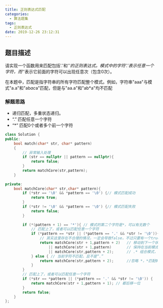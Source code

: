```yaml
---
title: 正则表达式匹配
categories:
  - 算法题集
tags:
  - 正则表达式
date: 2019-12-26 23:12:31
---
```


## 题目描述
请实现一个函数用来匹配包括'.'和'*'的正则表达式。模式中的字符'.'表示任意一个字符，而'*'表示它前面的字符可以出现任意次（包含0次）。 

在本题中，匹配是指字符串的所有字符匹配整个模式。例如，字符串"aaa"与模式"a.a"和"ab*ac*a"匹配，但是与"aa.a"和"ab*a"均不匹配

### 解题思路
- 递归匹配，多重状态递归。
- “.” 匹配任意一个字符
- “*” 匹配0个或者多个前一个字符

```C++
class Solution {
public:
    bool match(char* str, char* pattern)
    {
        // 异常输入处理
        if (str == nullptr || pattern == nullptr){
            return false;
        }
        return matchCore(str,pattern);
    }
    
private:
    bool matchCore(char* str,char* pattern){
        if (*str == '\0' && *pattern == '\0') {// 模式匹配成功
            return true;
        }
        if (*str != '\0' && *pattern == '\0') {// 模式匹配失败
            return false;
        }
        
        if (*(pattern + 1) == '*'){ // 模式的第二个字符是*，可以有无数个
            // 匹配上了，或者可以匹配任意一个字符
            if (*pattern == *str || (*pattern == '.' && *str != '\0')){
                // 其实这里存在不合理的情况，一定会导致false，不过只要有一个true就行了
                return matchCore(str + 1,pattern + 2)   // 移动到下一个状态，且忽略*，*匹配0个字符
                    || matchCore(str + 1,pattern)       // 保持在当前模式状态
                    || matchCore(str,pattern + 2);      // .* 组合模式，忽略 *，*匹配0个字符
            } else { // 当前字符不匹配，且不是“.”
                return matchCore(str,pattern + 2);      //忽略 *，*匹配0个字符
            }
        }
        // 匹配上了，或者可以匹配任意一个字符
        if (*str == *pattern || (*pattern == '.' && *str != '\0')) {
            return matchCore(str + 1,pattern + 1); // 都后移一位
        }
        return false;
    }
};
```